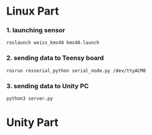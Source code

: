 # Linux Part

### 1. launching sensor
```roslaunch weiss_kms40 kms40.launch```

### 2. sending data to Teensy board
```rosrun rosserial_python serial_node.py /dev/ttyACM0```

### 3. sending data to Unity PC
 
 ```python3 server.py```
 
 # Unity Part
